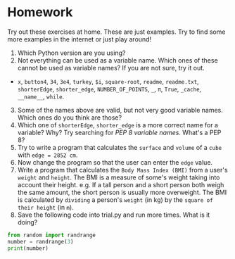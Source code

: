 
# Homework

Try out these exercises at home. These are just examples. Try to find some more examples in the internet or just play around!

1. Which Python version are you using?
2. Not everything can be used as a variable name. Which ones of these cannot be used as variable names? If you are not sure, try it out.
  - `x`, `button4`, `34`, `3e4`, `turkey`, `$i`, `square-root`, `readme`, `readme.txt`, `shorterEdge`, `shorter_edge`, `NUMBER_OF_POINTS`, `_`, `π`, `True`, `_cache`, `__name__`,  `while`.
3. Some of the names above are valid, but not very good variable names. Which ones do you think are those?
4. Which one of `shorterEdge`, `shorter_edge` is a more correct name for a variable? Why? Try searching for *PEP 8 variable names*. What's a PEP 8?
5. Try to write a program that calculates the `surface` and `volume` of a `cube` with `edge = 2852 cm`.
6. Now change the program so that the user can enter the `edge` value.
7. Write a program that calculates the `Body Mass Index (BMI)` from a user's `weight` and `height`.
The BMI is a measure of some's weight taking into account their height. e.g. If a tall person and a short person both weigh the same amount, the short person is usually more overweight.
The BMI is calculated by `dividing` a person's `weight` (in kg) by the `square of their height` (in `m`).
8. Save the following code into trial.py and run more times. What is it doing? 
```python
from random import randrange 
number = randrange(3) 
print(number) 
```

<!-- 9. Combine code above with your previous code for a game ‘rock, paper, scissors’ the way that pc_choice is:
  - 'rock' if number is 0 
  - 'scissors' if number is 1
  - Else is 'paper'  -->
